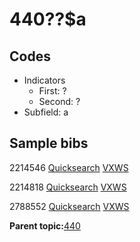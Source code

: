 # 440??$a

## Codes

-   Indicators
    -   First: ?
    -   Second: ?
-   Subfield: a

## Sample bibs

2214546 [Quicksearch](https://search.library.yale.edu/catalog/2214546) [VXWS](http://prodorbis.library.yale.edu:7014/vxws/GetHoldingsService?bibId=2214546)

2214818 [Quicksearch](https://search.library.yale.edu/catalog/2214818) [VXWS](http://prodorbis.library.yale.edu:7014/vxws/GetHoldingsService?bibId=2214818)

2788552 [Quicksearch](https://search.library.yale.edu/catalog/2788552) [VXWS](http://prodorbis.library.yale.edu:7014/vxws/GetHoldingsService?bibId=2788552)

**Parent topic:**[440](../../tags/440/440.md)

